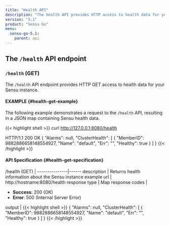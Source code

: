 ```yaml
---
title: "Health API"
description: "The health API provides HTTP access to health data for your Sensu instance. Here’s a reference for the health API in Sensu Go, including examples for returning health information about your Sensu instance. Read on for the full reference."
version: "5.1"
product: "Sensu Go"
menu:
  sensu-go-5.1:
    parent: api
---
```


## The `/health` API endpoint

### `/health` (GET)

The `/health` API endpoint provides HTTP GET access to health data for your Sensu instance.

#### EXAMPLE {#health-get-example}

The following example demonstrates a request to the `/health` API, resulting in
a JSON map containing Sensu health data.

{{< highlight shell >}}
curl http://127.0.0.1:8080/health

HTTP/1.1 200 OK
{
  "Alarms": null,
  "ClusterHealth": [
    {
      "MemberID": 9882886658148554927,
      "Name": "default",
      "Err": "",
      "Healthy": true
    }
  ]
}
{{< /highlight >}}

#### API Specification {#health-get-specification}

/health (GET)  | 
---------------|------
description    | Returns health information about the Sensu instance
example url    | http://hostname:8080/health
response type  | Map
response codes | <ul><li>**Success**: 200 (OK)</li><li>**Error**: 500 (Internal Server Error)</li></ul>
output         | {{< highlight shell >}}
{
  "Alarms": null,
  "ClusterHealth": [
    {
      "MemberID": 9882886658148554927,
      "Name": "default",
      "Err": "",
      "Healthy": true
    }
  ]
}
{{< /highlight >}}
